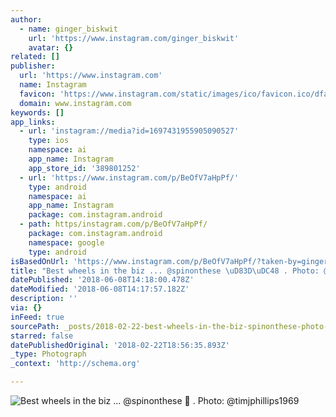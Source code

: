 ```yaml
---
author:
  - name: ginger_biskwit
    url: 'https://www.instagram.com/ginger_biskwit'
    avatar: {}
related: []
publisher:
  url: 'https://www.instagram.com'
  name: Instagram
  favicon: 'https://www.instagram.com/static/images/ico/favicon.ico/dfa85bb1fd63.ico'
  domain: www.instagram.com
keywords: []
app_links:
  - url: 'instagram://media?id=1697431955905090527'
    type: ios
    namespace: ai
    app_name: Instagram
    app_store_id: '389801252'
  - url: 'https://www.instagram.com/p/BeOfV7aHpPf/'
    type: android
    namespace: ai
    app_name: Instagram
    package: com.instagram.android
  - path: https/instagram.com/p/BeOfV7aHpPf/
    package: com.instagram.android
    namespace: google
    type: android
isBasedOnUrl: 'https://www.instagram.com/p/BeOfV7aHpPf/?taken-by=ginger_biskwit'
title: "Best wheels in the biz ... @spinonthese \uD83D\uDC48 . Photo: @timjphillips1969"
datePublished: '2018-06-08T14:18:00.478Z'
dateModified: '2018-06-08T14:17:57.182Z'
description: ''
via: {}
inFeed: true
sourcePath: _posts/2018-02-22-best-wheels-in-the-biz-spinonthese-photo-timjphi.md
starred: false
datePublishedOriginal: '2018-02-22T18:56:35.893Z'
_type: Photograph
_context: 'http://schema.org'

---
```

![Best wheels in the biz ... @spinonthese  . Photo: @timjphillips1969](https://scontent-iad3-1.cdninstagram.com/vp/822e967ca0d7047264983320fb20c07b/5B486B15/t51.2885-15/e35/26868795_220859095147858_4711316211583942656_n.jpg)